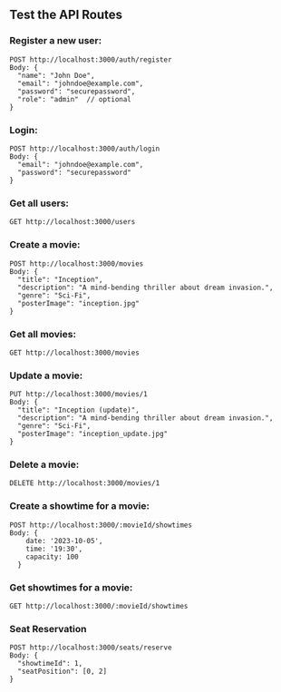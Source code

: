 ## Test the API Routes

### Register a new user:
```
POST http://localhost:3000/auth/register
Body: {
  "name": "John Doe",
  "email": "johndoe@example.com",
  "password": "securepassword",
  "role": "admin"  // optional
}
```

### Login:
```
POST http://localhost:3000/auth/login
Body: {
  "email": "johndoe@example.com",
  "password": "securepassword"
}
```

### Get all users:
```
GET http://localhost:3000/users
```

### Create a movie:
```
POST http://localhost:3000/movies
Body: {
  "title": "Inception",
  "description": "A mind-bending thriller about dream invasion.",
  "genre": "Sci-Fi",
  "posterImage": "inception.jpg"
}
```

### Get all movies:
```
GET http://localhost:3000/movies
```

### Update a movie:
```
PUT http://localhost:3000/movies/1
Body: {
  "title": "Inception (update)",
  "description": "A mind-bending thriller about dream invasion.",
  "genre": "Sci-Fi",
  "posterImage": "inception_update.jpg"
}
```

### Delete a movie:
```
DELETE http://localhost:3000/movies/1
```

### Create a showtime for a movie:
```
POST http://localhost:3000/:movieId/showtimes
Body: {
    date: '2023-10-05',
    time: '19:30',
    capacity: 100
  }
```

### Get showtimes for a movie:
```
GET http://localhost:3000/:movieId/showtimes
```

### Seat Reservation

```
POST http://localhost:3000/seats/reserve
Body: {
  "showtimeId": 1,
  "seatPosition": [0, 2]
}
```
